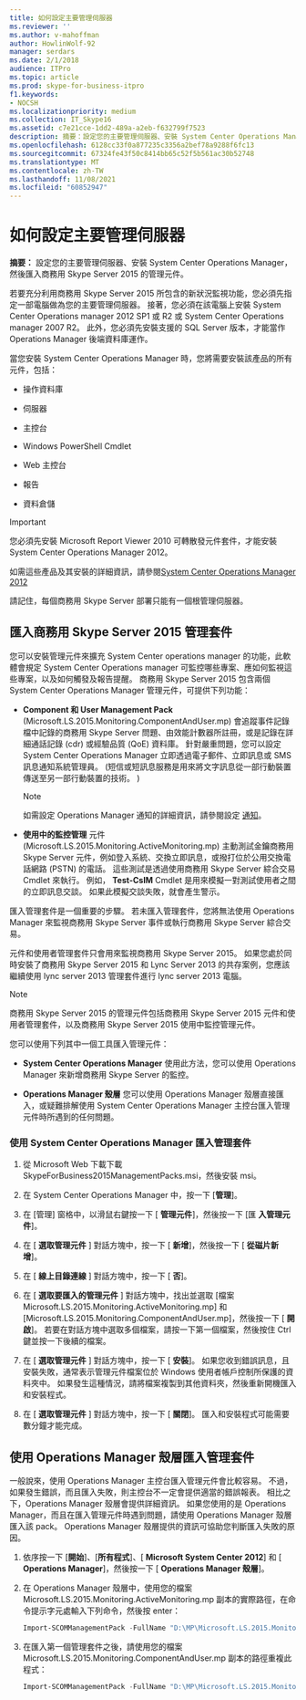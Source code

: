 ```yaml
---
title: 如何設定主要管理伺服器
ms.reviewer: ''
ms.author: v-mahoffman
author: HowlinWolf-92
manager: serdars
ms.date: 2/1/2018
audience: ITPro
ms.topic: article
ms.prod: skype-for-business-itpro
f1.keywords:
- NOCSH
ms.localizationpriority: medium
ms.collection: IT_Skype16
ms.assetid: c7e21cce-1dd2-489a-a2eb-f632799f7523
description: 摘要：設定您的主要管理伺服器、安裝 System Center Operations Manager，以及匯入商務用 Skype Server 2015 的管理元件。
ms.openlocfilehash: 6128cc33f0a877235c3356a2bef78a9288f6fc13
ms.sourcegitcommit: 67324fe43f50c8414bb65c52f5b561ac30b52748
ms.translationtype: MT
ms.contentlocale: zh-TW
ms.lasthandoff: 11/08/2021
ms.locfileid: "60852947"
---
```

# <a name="how-to-configure-the-primary-management-server"></a>如何設定主要管理伺服器

**摘要：** 設定您的主要管理伺服器、安裝 System Center Operations Manager，然後匯入商務用 Skype Server 2015 的管理元件。

若要充分利用商務用 Skype Server 2015 所包含的新狀況監視功能，您必須先指定一部電腦做為您的主要管理伺服器。 接著，您必須在該電腦上安裝 System Center Operations manager 2012 SP1 或 R2 或 System Center Operations manager 2007 R2。 此外，您必須先安裝支援的 SQL Server 版本，才能當作 Operations Manager 後端資料庫運作。

當您安裝 System Center Operations Manager 時，您將需要安裝該產品的所有元件，包括：

- 操作資料庫

- 伺服器

- 主控台

- Windows PowerShell Cmdlet

- Web 主控台

- 報告

- 資料倉儲

> [!IMPORTANT]
> 您必須先安裝 Microsoft Report Viewer 2010 可轉散發元件套件，才能安裝 System Center Operations Manager 2012。

如需這些產品及其安裝的詳細資訊，請參閱[System Center Operations Manager 2012](/previous-versions/system-center/system-center-2012-R2/hh205987(v=sc.12))


請記住，每個商務用 Skype Server 部署只能有一個根管理伺服器。

## <a name="importing-the-skype-for-business-server-2015-management-packs"></a>匯入商務用 Skype Server 2015 管理套件

您可以安裝管理元件來擴充 System Center operations manager 的功能，此軟體會規定 System Center Operations manager 可監控哪些專案、應如何監視這些專案，以及如何觸發及報告提醒。 商務用 Skype Server 2015 包含兩個 System Center Operations Manager 管理元件，可提供下列功能：

- **Component 和 User Management Pack** (Microsoft.LS.2015.Monitoring.ComponentAndUser.mp) 會追蹤事件記錄檔中記錄的商務用 Skype Server 問題、由效能計數器所註冊，或是記錄在詳細通話記錄 (cdr) 或經驗品質 (QoE) 資料庫。 針對嚴重問題，您可以設定 System Center Operations Manager 立即透過電子郵件、立即訊息或 SMS 訊息通知系統管理員。  (短信或短訊息服務是用來將文字訊息從一部行動裝置傳送至另一部行動裝置的技術。 ) 

    > [!NOTE]
    >  如需設定 Operations Manager 通知的詳細資訊，請參閱設定 [通知](/previous-versions/system-center/operations-manager-2007-r2/dd440890(v=technet.10))。

- **使用中的監控管理** 元件 (Microsoft.LS.2015.Monitoring.ActiveMonitoring.mp) 主動測試金鑰商務用 Skype Server 元件，例如登入系統、交換立即訊息，或撥打位於公用交換電話網路 (PSTN) 的電話。 這些測試是透過使用商務用 Skype Server 綜合交易 Cmdlet 來執行。 例如， **Test-CsIM** Cmdlet 是用來模擬一對測試使用者之間的立即訊息交談。 如果此模擬交談失敗，就會產生警示。

匯入管理套件是一個重要的步驟。 若未匯入管理套件，您將無法使用 Operations Manager 來監視商務用 Skype Server 事件或執行商務用 Skype Server 綜合交易。

元件和使用者管理套件只會用來監視商務用 Skype Server 2015。 如果您處於同時安裝了商務用 Skype Server 2015 和 Lync Server 2013 的共存案例，您應該繼續使用 lync server 2013 管理套件進行 lync server 2013 電腦。

> [!NOTE]
> 商務用 Skype Server 2015 的管理元件包括商務用 Skype Server 2015 元件和使用者管理套件，以及商務用 Skype Server 2015 使用中監控管理元件。

您可以使用下列其中一個工具匯入管理元件：

- **System Center Operations Manager** 使用此方法，您可以使用 Operations Manager 來新增商務用 Skype Server 的監控。

- **Operations Manager 殼層** 您可以使用 Operations Manager 殼層直接匯入，或疑難排解使用 System Center Operations Manager 主控台匯入管理元件時所遇到的任何問題。

### <a name="importing-the-management-packs-by-using-system-center-operations-manager"></a>使用 System Center Operations Manager 匯入管理套件

1. 從 Microsoft Web 下載下載 SkypeForBusiness2015ManagementPacks.msi，然後安裝 msi。

2. 在 System Center Operations Manager 中，按一下 [**管理**]。

3. 在 [管理] 窗格中，以滑鼠右鍵按一下 [ **管理元件**]，然後按一下 [匯 **入管理元件**]。

4. 在 [ **選取管理元件** ] 對話方塊中，按一下 [ **新增**]，然後按一下 [ **從磁片新增**]。

5. 在 [ **線上目錄連線** ] 對話方塊中，按一下 [ **否**]。

6. 在 [ **選取要匯入的管理元件** ] 對話方塊中，找出並選取 [檔案 Microsoft.LS.2015.Monitoring.ActiveMonitoring.mp] 和 [Microsoft.LS.2015.Monitoring.ComponentAndUser.mp]，然後按一下 [ **開啟**]。 若要在對話方塊中選取多個檔案，請按一下第一個檔案，然後按住 Ctrl 鍵並按一下後續的檔案。

7. 在 [ **選取管理元件** ] 對話方塊中，按一下 [ **安裝**]。 如果您收到錯誤訊息，且安裝失敗，通常表示管理元件檔案位於 Windows 使用者帳戶控制所保護的資料夾中。 如果發生這種情況，請將檔案複製到其他資料夾，然後重新開機匯入和安裝程式。

8. 在 [ **選取管理元件** ] 對話方塊中，按一下 [ **關閉**]。 匯入和安裝程式可能需要數分鐘才能完成。

## <a name="importing-the-management-packs-by-using-the-operations-manager-shell"></a>使用 Operations Manager 殼層匯入管理套件

一般說來，使用 Operations Manager 主控台匯入管理元件會比較容易。 不過，如果發生錯誤，而且匯入失敗，則主控台不一定會提供適當的錯誤報表。 相比之下，Operations Manager 殼層會提供詳細資訊。 如果您使用的是 Operations Manager，而且在匯入管理元件時遇到問題，請使用 Operations Manager 殼層匯入該 pack。 Operations Manager 殼層提供的資訊可協助您判斷匯入失敗的原因。

1. 依序按一下 [**開始**]、[**所有程式**]、[ **Microsoft System Center 2012**] 和 [ **Operations Manager**]，然後按一下 [ **Operations Manager 殼層**]。

2. 在 Operations Manager 殼層中，使用您的檔案 Microsoft.LS.2015.Monitoring.ActiveMonitoring.mp 副本的實際路徑，在命令提示字元處輸入下列命令，然後按 enter：

   ```PowerShell
   Import-SCOMManagementPack -FullName "D:\MP\Microsoft.LS.2015.Monitoring.ActiveMonitoring.mp"
   ```

3. 在匯入第一個管理套件之後，請使用您的檔案 Microsoft.LS.2015.Monitoring.ComponentAndUser.mp 副本的路徑重複此程式：

   ```PowerShell
   Import-SCOMManagementPack -FullName "D:\MP\Microsoft.LS.2015.Monitoring.ComponentAndUser.mp"
   ```
